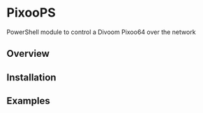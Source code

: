 # PixooPS

PowerShell module to control a Divoom Pixoo64 over the network

## Overview

## Installation

## Examples

